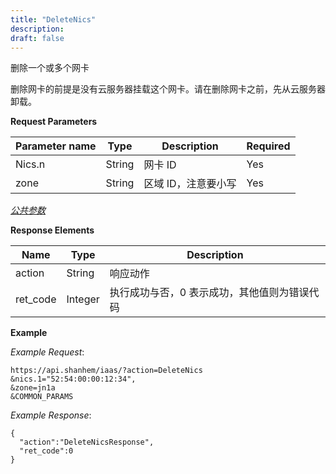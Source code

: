 ```yaml
---
title: "DeleteNics"
description: 
draft: false
---
```




删除一个或多个网卡

删除网卡的前提是没有云服务器挂载这个网卡。请在删除网卡之前，先从云服务器卸载。

**Request Parameters**

| Parameter name | Type | Description | Required |
| --- | --- | --- | --- |
| Nics.n | String | 网卡 ID | Yes |
| zone | String | 区域 ID，注意要小写 | Yes |

[_公共参数_](../../../parameters/)

**Response Elements**

| Name | Type | Description |
| --- | --- | --- |
| action | String | 响应动作 |
| ret_code | Integer | 执行成功与否，0 表示成功，其他值则为错误代码 |

**Example**

_Example Request_:

```
https://api.shanhem/iaas/?action=DeleteNics
&nics.1="52:54:00:00:12:34",
&zone=jn1a
&COMMON_PARAMS
```

_Example Response_:

```
{
  "action":"DeleteNicsResponse",
  "ret_code":0
}
```
